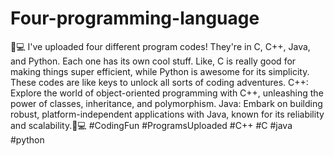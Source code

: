 # Four-programming-language

📂💻 I've uploaded four different program codes! They're in C, C++, Java, and Python. Each one has its own cool stuff. Like, C is really good for making things super efficient, while Python is awesome for its simplicity. These codes are like keys to unlock all sorts of coding adventures.   C++: Explore the world of object-oriented programming with C++, unleashing the power of classes, inheritance, and polymorphism. Java: Embark on building robust, platform-independent applications with Java, known for its reliability and scalability.💫💻 #CodingFun #ProgramsUploaded
#C++ #C #java #python

